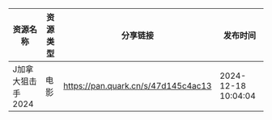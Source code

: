| 资源名称        | 资源类型 | 分享链接                                | 发布时间                |
| ----------- | ---- | ----------------------------------- | ------------------- |
| J加拿大狙击手2024 | 电影   | https://pan.quark.cn/s/47d145c4ac13 | 2024-12-18 10:04:04 |
